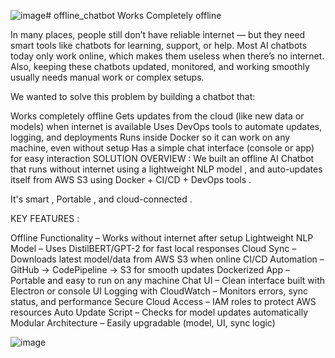 ![image](https://github.com/user-attachments/assets/62b7d972-fbd6-4964-a1c7-b209d170b83c)# offline_chatbot
Works Completely offline

In many places, people still don’t have reliable internet — but they need smart tools like chatbots for learning, support, or help. Most AI chatbots today only work online, which makes them useless when there’s no internet.
Also, keeping these chatbots updated, monitored, and working smoothly usually needs manual work or complex setups. 

We wanted to solve this problem by building a chatbot that:

Works completely offline
 Gets updates from the cloud (like new data or models) when internet is available
 Uses DevOps tools to automate updates, logging, and deployments
 Runs inside Docker so it can work on any machine, even without setup
Has a simple chat interface (console or app) for easy interaction
SOLUTION OVERVIEW : 
We built an offline AI Chatbot that runs without internet using a lightweight NLP model , and auto-updates itself from AWS S3 using Docker + CI/CD + DevOps tools .

It's smart , Portable , and cloud-connected .

KEY FEATURES :

 Offline Functionality – Works without internet after setup
 Lightweight NLP Model – Uses DistilBERT/GPT-2 for fast local responses
 Cloud Sync – Downloads latest model/data from AWS S3 when online
 CI/CD Automation – GitHub → CodePipeline → S3 for smooth updates
 Dockerized App – Portable and easy to run on any machine
 Chat UI – Clean interface built with Electron or console UI
 Logging with CloudWatch – Monitors errors, sync status, and performance
 Secure Cloud Access – IAM roles to protect AWS resources
 Auto Update Script – Checks for model updates automatically
 Modular Architecture – Easily upgradable (model, UI, sync logic)

![image](https://github.com/user-attachments/assets/33ca7906-a543-40ec-9657-26636e5f9eb6)


